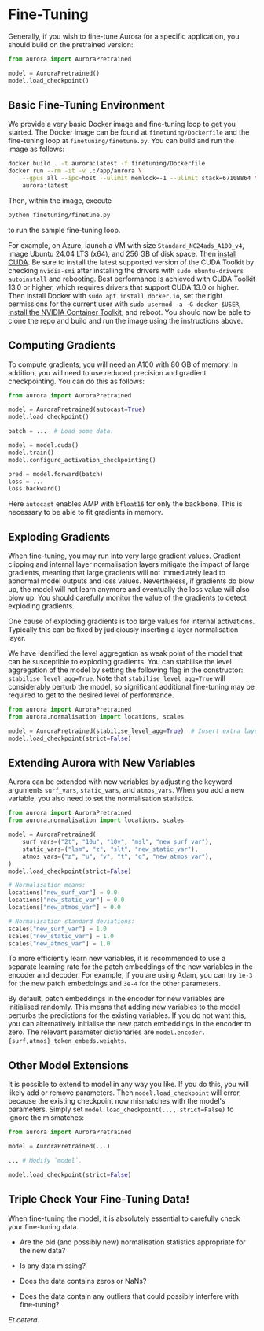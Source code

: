 # Fine-Tuning

Generally, if you wish to fine-tune Aurora for a specific application,
you should build on the pretrained version:

```python
from aurora import AuroraPretrained

model = AuroraPretrained()
model.load_checkpoint()
```

## Basic Fine-Tuning Environment

We provide a very basic Docker image and fine-tuning loop to get you started.
The Docker image can be found at `finetuning/Dockerfile` and the fine-tuning
loop at `finetuning/finetune.py`.
You can build and run the image as follows:

```bash
docker build . -t aurora:latest -f finetuning/Dockerfile
docker run --rm -it -v .:/app/aurora \
    --gpus all --ipc=host --ulimit memlock=-1 --ulimit stack=67108864 \
    aurora:latest
```

Then, within the image, execute

```bash
python finetuning/finetune.py
```

to run the sample fine-tuning loop.

For example, on Azure, launch a VM with size `Standard_NC24ads_A100_v4`, image
Ubuntu 24.04 LTS (x64), and 256 GB of disk space.
Then [install CUDA](https://learn.microsoft.com/en-us/azure/virtual-machines/linux/n-series-driver-setup).
Be sure to install the latest supported version of the CUDA Toolkit by
checking `nvidia-smi` after installing the drivers with
`sudo ubuntu-drivers autoinstall` and rebooting.
Best performance is achieved with CUDA Toolkit 13.0 or higher, which
requires drivers that support CUDA 13.0 or higher.
Then install Docker with `sudo apt install docker.io`,
set the right permissions for the current user with
`sudo usermod -a -G docker $USER`,
[install the NVIDIA Container Toolkit](https://docs.nvidia.com/datacenter/cloud-native/container-toolkit/latest/install-guide.html),
and reboot.
You should now be able to clone the repo and build and run the image using
the instructions above.

## Computing Gradients

To compute gradients, you will need an A100 with 80 GB of memory.
In addition, you will need to use reduced precision and gradient checkpointing.
You can do this as follows:

```python
from aurora import AuroraPretrained

model = AuroraPretrained(autocast=True)
model.load_checkpoint()

batch = ...  # Load some data.

model = model.cuda()
model.train()
model.configure_activation_checkpointing()

pred = model.forward(batch)
loss = ...
loss.backward()
```

Here `autocast` enables AMP with `bfloat16` for only the backbone.
This is necessary to be able to fit gradients in memory.

## Exploding Gradients

When fine-tuning, you may run into very large gradient values.
Gradient clipping and internal layer normalisation layers mitigate the impact
of large gradients,
meaning that large gradients will not immediately lead to abnormal model outputs and loss values.
Nevertheless, if gradients do blow up, the model will not learn anymore and eventually the loss value
will also blow up.
You should carefully monitor the value of the gradients to detect exploding gradients.

One cause of exploding gradients is too large values for internal activations.
Typically this can be fixed by judiciously inserting a layer normalisation layer.

We have identified the level aggregation as weak point of the model that can be susceptible
to exploding gradients.
You can stabilise the level aggregation of the model
by setting the following flag in the constructor: `stabilise_level_agg=True`.
Note that `stabilise_level_agg=True` will considerably perturb the model,
so significant additional fine-tuning may be required to get to the desired level of performance.

```python
from aurora import AuroraPretrained
from aurora.normalisation import locations, scales

model = AuroraPretrained(stabilise_level_agg=True)  # Insert extra layer norm. to mitigate exploding gradients.
model.load_checkpoint(strict=False)
```

## Extending Aurora with New Variables

Aurora can be extended with new variables by adjusting the keyword arguments `surf_vars`,
`static_vars`, and `atmos_vars`.
When you add a new variable, you also need to set the normalisation statistics.

```python
from aurora import AuroraPretrained
from aurora.normalisation import locations, scales

model = AuroraPretrained(
    surf_vars=("2t", "10u", "10v", "msl", "new_surf_var"),
    static_vars=("lsm", "z", "slt", "new_static_var"),
    atmos_vars=("z", "u", "v", "t", "q", "new_atmos_var"),
)
model.load_checkpoint(strict=False)

# Normalisation means:
locations["new_surf_var"] = 0.0
locations["new_static_var"] = 0.0
locations["new_atmos_var"] = 0.0

# Normalisation standard deviations:
scales["new_surf_var"] = 1.0
scales["new_static_var"] = 1.0
scales["new_atmos_var"] = 1.0
```

To more efficiently learn new variables, it is recommended to use a separate learning rate for
the patch embeddings of the new variables in the encoder and decoder.
For example, if you are using Adam, you can try `1e-3` for the new patch embeddings
and `3e-4` for the other parameters.

By default, patch embeddings in the encoder for new variables are initialised randomly.
This means that adding new variables to the model perturbs the predictions for the existing
variables.
If you do not want this, you can alternatively initialise the new patch embeddings in the encoder
to zero.
The relevant parameter dictionaries are `model.encoder.{surf,atmos}_token_embeds.weights`.

## Other Model Extensions

It is possible to extend to model in any way you like.
If you do this, you will likely add or remove parameters.
Then `model.load_checkpoint` will error,
because the existing checkpoint now mismatches with the model's parameters.
Simply set `model.load_checkpoint(..., strict=False)` to ignore the mismatches:

```python
from aurora import AuroraPretrained

model = AuroraPretrained(...)

... # Modify `model`.

model.load_checkpoint(strict=False)
```

## Triple Check Your Fine-Tuning Data!

When fine-tuning the model, it is absolutely essential to carefully check your fine-tuning data.

* Are the old (and possibly new) normalisation statistics appropriate for the new data?

* Is any data missing?

* Does the data contains zeros or NaNs?

* Does the data contain any outliers that could possibly interfere with fine-tuning?

_Et cetera._
